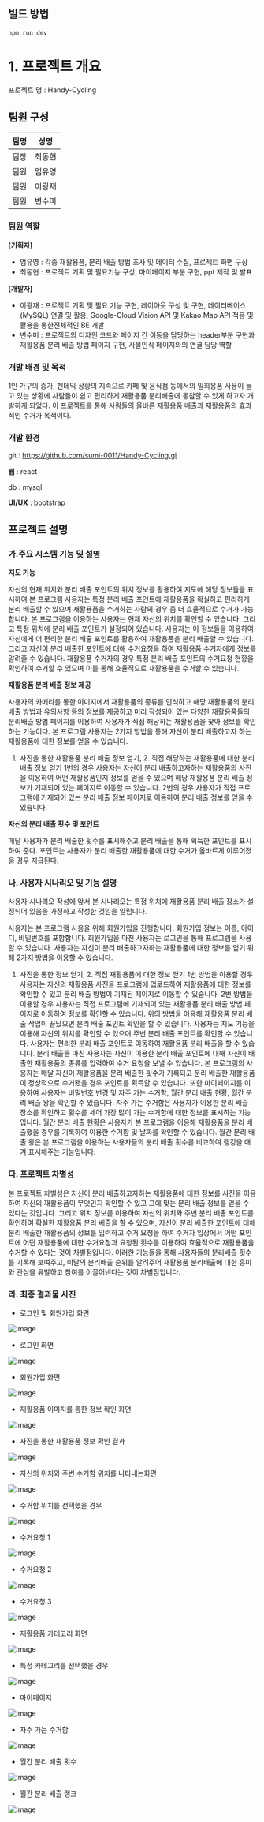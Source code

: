 ## 빌드 방법

```
npm run dev
```





# 1. 프로젝트 개요



프로젝트 명 : Handy-Cycling



## 팀원 구성

| 팀명 | 성명   |
| ---- | ------ |
| 팀장 | 최동현 |
| 팀원 | 엄유영 |
| 팀원 | 이광재 |
| 팀원 | 변수미 |



### 팀원 역할

**[기획자]**

- 엄유영 : 각종 재활용품, 분리 배출 방법 조사 및 데이터 수집, 프로젝트 화면 구상
- 최동현 : 프로젝트 기획 및 필요기능 구상, 마이페이지 부분 구현, ppt 제작 및 발표



**[개발자]**

- 이광재 : 프로젝트 기획 및 필요 기능 구현, 레이아웃 구성 및 구현, 
  		데이터베이스(MySQL) 연결 및 활용, Google-Cloud Vision API 및 Kakao Map API 적용 및 활용을 통한전체적인 BE 개발
- 변수미 : 프로젝트의 디자인 코드와 페이지 간 이동을 담당하는 header부분 구현과
  		재활용품 분리 배출 방법 페이지 구현, 사물인식 페이지와의 연결 담당 역할





### 개발 배경 및 목적

1인 가구의 증가, 펜데믹 상황의 지속으로 카페 및 음식점 등에서의 일회용품 사용이 늘고 있는 상황에 
사람들이 쉽고 편리하게 재활용품 분리배출에 동참할 수 있게 하고자 개발하게 되었다. 
이 프로젝트를 통해 사람들의 올바른 재활용품 배출과 재활용품의 효과적인 수거가 목적이다.



### 개발 환경

git : https://github.com/sumi-0011/Handy-Cycling.gi

**웹** : react

db : mysql

**UI/UX** : bootstrap



## 프로젝트 설명

 ### 가.주요 시스템 기능 및 설명

**지도 기능** 

자신의 현재 위치와 분리 배출 포인트의 위치 정보를 활용하여 지도에 해당 정보들을 표시하여 본 프로그램 사용자는 특정 분리 배출 포인트에 재활용품을 확실하고 편리하게 분리 배출할 수 있으며 재활용품을 수거하는 사람의 경우 좀 더 효율적으로 수거가 가능합니다.
본 프로그램을 이용하는 사용자는 현재 자신의 위치를 확인할 수 있습니다. 그리고 특정 위치에 분리 배출 포인트가 설정되어 있습니다. 사용자는 이 정보들을 이용하여 자신에게 더 편리한 분리 배출 포인트를 활용하여 재활용품을 분리 배출할 수 있습니다. 그리고 자신이 분리 배출한 포인트에 대해 수거요청을 하여 재활용품 수거자에게 정보를 알려줄 수 있습니다.
재활용품 수거자의 경우 특정 분리 배출 포인트의 수거요청 현황을 확인하여 수거할 수 있으며 이를 통해 효율적으로 재활용품을 수거할 수 있습니다.



**재활용품 분리 배출 정보 제공**

사용자의 카메라를 통한 이미지에서 재활용품의 종류를 인식하고 해당 재활용품의 분리배출 방법과 유의사항 등의 정보를 제공하고 미리 작성되어 있는 다양한 재활용품들의 분리배출 방법 페이지를 이용하여 사용자가 직접 해당하는 재활용품을 찾아 정보를 확인하는 기능이다.
본 프로그램 사용자는 2가지 방법을 통해 자신이 분리 배출하고자 하는 재활용품에 대한 정보를 얻을 수 있습니다.

1. 사진을 통한 재활용품 분리 배출 정보 얻기, 2. 직접 해당하는 재활용품에 대한 분리 배출 정보 얻기
   1번의 경우 사용자는 자신이 분리 배출하고자하는 재활용품의 사진을 이용하여 어떤 재활용품인지 정보를 얻을 수 있으며 해당 재활용품 분리 배출 정보가 기재되어 있는 페이지로 이동할 수 있습니다.
   2번의 경우 사용자가 직접 프로그램에 기재되어 있는 분리 배출 정보 페이지로 이동하여 분리 배출 정보를 얻을 수 있습니다.



**자신의 분리 배출 횟수 및 포인트**

매달 사용자가 분리 배출한 횟수를 표시해주고 분리 배출을 통해 획득한 포인트를 표시하여 준다.
포인트는 사용자가 분리 배출한 재활용품에 대한 수거가 올바르게 이루어졌을 경우 지급된다.

### 나. 사용자 시나리오 및 기능 설명

사용자 시나리오 작성에 앞서 본 시나리오는 특정 위치에 재활용품 분리 배출 장소가 설정되어 있음을 가정하고 작성한 것임을 알립니다.

사용자는 본 프로그램 사용을 위해 회원가입을 진행합니다. 회원가입 정보는 이름, 아이디, 비밀번호를 포함합니다.
회원가입을 마친 사용자는 로그인을 통해 프로그램을 사용할 수 있습니다.
사용자는 자신이 분리 배출하고자하는 재활용품에 대한 정보를 얻기 위해 2가지 방법을 이용할 수 있습니다.

1. 사진을 통한 정보 얻기, 2. 직접 재활용품에 대한 정보 얻기
   1번 방법을 이용할 경우 사용자는 자신의 재활용품 사진을 프로그램에 업로드하여 재활용품에 대한 정보를 확인할 수 있고 분리 배출 방법이 기재된 페이지로 이동할 수 있습니다.
   2번 방법을 이용할 경우 사용자는 직접 프로그램에 기재되어 있는 재활용품 분리 배출 방법 페이지로 이동하여 정보를 확인할 수 있습니다.
   위의 방법을 이용해 재활용품 분리 배출 작업이 끝났으면 분리 배출 포인트 확인을 할 수 있습니다.
   사용자는 지도 기능을 이용해 자신의 위치를 확인할 수 있으며 주변 분리 배출 포인트를 확인할 수 있습니다. 사용자는 편리한 분리 배출 포인트로 이동하여 재활용품 분리 배출을 할 수 있습니다.
   분리 배출을 마친 사용자는 자신이 이용한 분리 배출 포인트에 대해 자신이 배출한 재활용품의 종류를 입력하여 수거 요청을 보낼 수 있습니다.
   본 프로그램의 사용자는 매달 자신이 재활용품을 분리 배출한 횟수가 기록되고 분리 배출한 재활용품이 정상적으로 수거됐을 경우 포인트를 획득할 수 있습니다.
   또한 마이페이지를 이용하여 사용자는 비밀번호 변경 및 자주 가는 수거함, 월간 분리 배출 현황, 월간 분리 배출 왕을 확인할 수 있습니다.
   자주 가는 수거함은 사용자가 이용한 분리 배출 장소를 확인하고 횟수를 세어 가장 많이 가는 수거함에 대한 정보를 표시하는 기능입니다.
   월간 분리 배출 현황은 사용자가 본 프로그램을 이용해 재활용품을 분리 배출했을 경우를 기록하여 이용한 수거함 및 날짜를 확인할 수 있습니다.
   월간 분리 배출 왕은 본 프로그램을 이용하는 사용자들의 분리 배출 횟수를 비교하여 랭킹을 매겨 표시해주는 기능입니다.



### 다. 프로젝트 차별성

본 프로젝트 차별성은 자신이 분리 배출하고자하는 재활용품에 대한 정보를 사진을 이용하여 자신의 재활용품이 무엇인지 확인할 수 있고 그에 맞는 분리 배출 정보를 얻을 수 있다는 것입니다. 그리고 위치 정보를 이용하여 자신의 위치와 주변 분리 배출 포인트를 확인하여 확실한 재활용품 분리 배출을 할 수 있으며, 자신이 분리 배출한 포인트에 대해 분리 배출한 재활용품의 정보를 입력하고 수거 요청을 하여 수거자 입장에서 어떤 포인트에 어떤 재활용품에 대한 수거요청과 요청된 횟수를 이용하여 효율적으로 재활용품을 수거할 수 있다는 것이 차별점입니다.
이러한 기능들을 통해 사용자들의 분리배출 횟수를 기록해 보여주고, 이달의 분리배출 순위를 알려주어 재활용품 분리배출에 대한 흥미와 관심을 유발하고 참여를 이끌어낸다는 것이 차별점입니다.

 

### 라. 최종 결과물 사진

- 로그인 및 회원가입 화면



![image](https://user-images.githubusercontent.com/49177223/142471017-653cedfb-05e7-41e6-acba-c8bea2980eb5.png)

- 로그인 화면

![image](https://user-images.githubusercontent.com/49177223/142471120-562e4b0c-1868-4496-a09d-0d6ed2791a59.png)

- 회원가입 화면

![image](https://user-images.githubusercontent.com/49177223/142471169-e34991f7-5aa2-46a9-a97f-dabec30e1a67.png)

- 재활용품 이미지를 통한 정보 확인 화면

![image](https://user-images.githubusercontent.com/49177223/142471178-f74c9d59-edb8-4e17-b027-cffd8e0dd9f3.png)

- 사진을 통한 재활용품 정보 확인 결과

![image](https://user-images.githubusercontent.com/49177223/142471191-dc653875-e9fb-46cb-995f-0c4442765a2b.png)

- 자신의 위치와 주변 수거함 위치를 나타내는화면

![image](https://user-images.githubusercontent.com/49177223/142471219-65b9f2ce-5a65-440f-8662-01953ceff44a.png)

- 수거함 위치를 선택했을 경우

![image](https://user-images.githubusercontent.com/49177223/142471235-fb2349ff-7502-4910-92d1-b85660d11213.png)

- 수거요청 1

![image](https://user-images.githubusercontent.com/49177223/142471271-24c780f1-1cbe-49ce-b917-d8ca71ecbb98.png)

- 수거요청 2

![image](https://user-images.githubusercontent.com/49177223/142471285-c02b26db-75cc-48b3-87a2-31961e795ca7.png)

- 수거요청 3

![image](https://user-images.githubusercontent.com/49177223/142471296-2596da3f-7818-4f87-9d13-445c66648a97.png)

- 재활용품 카테고리 화면

![image](https://user-images.githubusercontent.com/49177223/142471310-28346e71-ddea-4c3a-b3e0-8fbeb65e0fd5.png)

- 특정 카테고리를 선택했을 경우

![image](https://user-images.githubusercontent.com/49177223/142471327-97b53b12-bf63-4fec-af77-d1c4f7e528a4.png)

- 마이페이지

![image](https://user-images.githubusercontent.com/49177223/142471342-df735167-6389-4e58-844a-736f6a332ce1.png)

- 자주 가는 수거함

![image](https://user-images.githubusercontent.com/49177223/142471354-80841d6b-f330-4073-aa16-629f2ab3c68e.png)

- 월간 분리 배출 횟수

![image](https://user-images.githubusercontent.com/49177223/142471364-6c344946-6abd-404c-acd6-ccb93775862f.png)

- 월간 분리 배출 랭크

![image](https://user-images.githubusercontent.com/49177223/142471380-d03b7ab4-2975-4c6d-a271-35ae3d309065.png)
